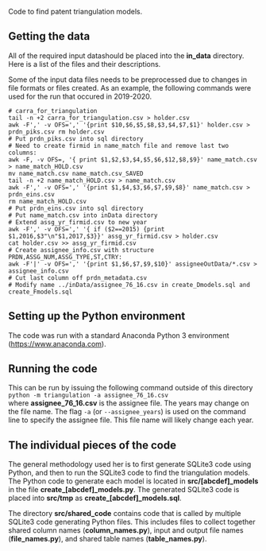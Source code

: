 Code to find patent triangulation models.


## Getting the data
All of the required input datashould be placed into the **in\_data** directory.
Here is a list of the files and their descriptions.

Some of the input data files needs to be preprocessed due to changes in file formats or files created.
As an example, the following commands were used for the run that occured in 2019-2020.

`# carra_for_triangulation`  
`tail -n +2 carra_for_triangulation.csv > holder.csv`  
`awk -F',' -v OFS=',' '{print $10,$6,$5,$8,$3,$4,$7,$1}' holder.csv > prdn_piks.csv
rm holder.csv`  
`# Put prdn_piks.csv into sql directory`  
`# Need to create firmid in name_match file and remove last two columns:`  
`awk -F, -v OFS=, '{ print $1,$2,$3,$4,$5,$6,$12,$8,$9}' name_match.csv > name_match_HOLD.csv`  
`mv name_match.csv name_match.csv_SAVED`  
`tail -n +2 name_match_HOLD.csv > name_match.csv`  
`awk -F',' -v OFS=',' '{print $1,$4,$3,$6,$7,$9,$8}' name_match.csv > prdn_eins.csv`  
`rm name_match_HOLD.csv`  
`# Put prdn_eins.csv into sql directory`  
`# Put name_match.csv into inData directory`  
`# Extend assg_yr_firmid.csv to new year`  
`awk -F',' -v OFS=',' '{ if ($2==2015) {print $1,2016,$3"\n"$1,2017,$3}}' assg_yr_firmid.csv > holder.csv`  
`cat holder.csv >> assg_yr_firmid.csv`  
`# Create assignee_info.csv with structure PRDN,ASSG_NUM,ASSG_TYPE,ST,CTRY:`  
`awk -F'|' -v OFS=',' '{print $1,$6,$7,$9,$10}' assigneeOutData/*.csv > assignee_info.csv`  
`# Cut last column off prdn_metadata.csv`  
`# Modify name ../inData/assignee_76_16.csv in create_Dmodels.sql and create_Fmodels.sql`  


## Setting up the Python environment
The code was run with a standard Anaconda Python 3 environment (https://www.anaconda.com).


## Running the code
This can be run by issuing the following command outside of this directory  
`python -m triangulation -a assignee_76_16.csv`  
where **assignee_76_16.csv** is the assignee file.
The years may change on the file name.
The flag `-a` (or `--assignee_years`) is used on the command line to specify the assignee file.
This file name will likely change each year.


## The individual pieces of the code
The general methodology used her is to first generate SQLite3 code using Python, and then to run the SQLite3 code to find the triangulation models.
The Python code to generate each model is located in **src/[abcdef]_models** in the file **create\_[abcdef]\_models.py**.
The generated SQLite3 code is placed into **src/tmp** as **create\_[abcdef]\_models.sql**.


The directory **src/shared\_code** contains code that is called by multiple SQLite3 code generating Python files.
This includes files to collect together shared column names (**column\_names.py**), input and output file names (**file\_names.py**), and shared table names (**table\_names.py**).
